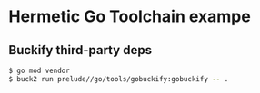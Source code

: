# Hermetic Go Toolchain exampe

## Buckify third-party deps

```sh
$ go mod vendor
$ buck2 run prelude//go/tools/gobuckify:gobuckify -- .
```
